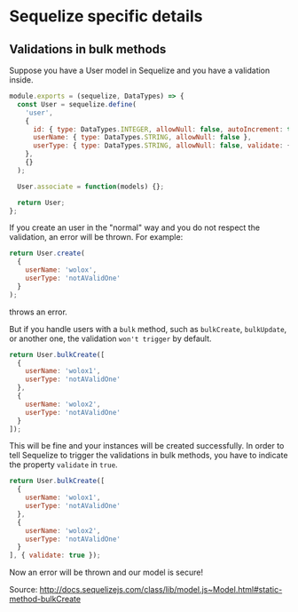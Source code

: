# Sequelize specific details

## Validations in bulk methods

Suppose you have a User model in Sequelize and you have a validation inside.

```javascript
module.exports = (sequelize, DataTypes) => {
  const User = sequelize.define(
    'user',
    {
      id: { type: DataTypes.INTEGER, allowNull: false, autoIncrement: true, primaryKey: true },
      userName: { type: DataTypes.STRING, allowNull: false },
      userType: { type: DataTypes.STRING, allowNull: false, validate: { isIn: [['regular', 'administrator']] }
    },
    {}
  );

  User.associate = function(models) {};

  return User;
};
```

If you create an user in the "normal" way and you do not respect the validation, an error will be thrown.
For example:

```javascript
return User.create(
  {
    userName: 'wolox',
    userType: 'notAValidOne'
  }
);
```
throws an error.


But if you handle users with a `bulk` method, such as `bulkCreate`, `bulkUpdate`, or another one, the validation `won't trigger` by default.

```javascript
return User.bulkCreate([
  {
    userName: 'wolox1',
    userType: 'notAValidOne'
  },
  {
    userName: 'wolox2',
    userType: 'notAValidOne'
  }  
]);
```

This will be fine and your instances will be created successfully.
In order to tell Sequelize to trigger the validations in bulk methods, you have to indicate the property `validate` in `true`.

```javascript
return User.bulkCreate([
  {
    userName: 'wolox1',
    userType: 'notAValidOne'
  },
  {
    userName: 'wolox2',
    userType: 'notAValidOne'
  }  
], { validate: true });
```

Now an error will be thrown and our model is secure!

Source: http://docs.sequelizejs.com/class/lib/model.js~Model.html#static-method-bulkCreate
